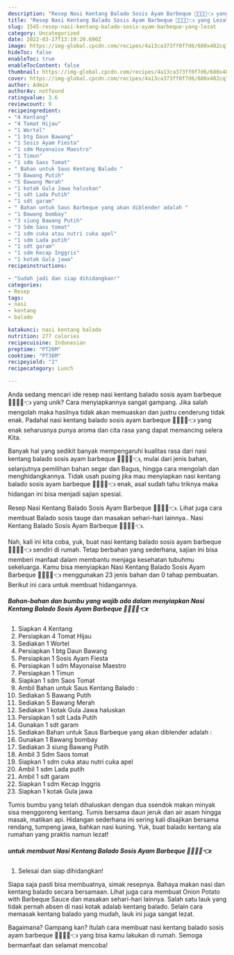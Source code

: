 ```yaml
---
description: "Resep Nasi Kentang Balado Sosis Ayam Barbeque 🙏🏻🤍🙂👈 yang Lezat"
title: "Resep Nasi Kentang Balado Sosis Ayam Barbeque 🙏🏻🤍🙂👈 yang Lezat"
slug: 1545-resep-nasi-kentang-balado-sosis-ayam-barbeque-yang-lezat
category: Uncategorized
date: 2022-03-27T13:19:20.690Z
image: https://img-global.cpcdn.com/recipes/4a13ca373ff0f7d6/680x482cq70/nasi-kentang-balado-sosis-ayam-barbeque-foto-resep-utama.jpg
hideToc: false
enableToc: true
enableTocContent: false
thumbnail: https://img-global.cpcdn.com/recipes/4a13ca373ff0f7d6/680x482cq70/nasi-kentang-balado-sosis-ayam-barbeque-foto-resep-utama.jpg
cover: https://img-global.cpcdn.com/recipes/4a13ca373ff0f7d6/680x482cq70/nasi-kentang-balado-sosis-ayam-barbeque-foto-resep-utama.jpg
author: Admin
authorAv: notfound
ratingvalue: 3.6
reviewcount: 9
recipeingredient:
- "4 Kentang"
- "4 Tomat Hijau"
- "1 Wortel"
- "1 btg Daun Bawang"
- "1 Sosis Ayam Fiesta"
- "1 sdm Mayonaise Maestro"
- "1 Timun"
- "1 sdm Saos Tomat"
- " Bahan untuk Saus Kentang Balado "
- "5 Bawang Putih"
- "5 Bawang Merah"
- "1 kotak Gula Jawa haluskan"
- "1 sdt Lada Putih"
- "1 sdt garam"
- " Bahan untuk Saus Barbeque yang akan diblender adalah "
- "1 Bawang bombay"
- "3 siung Bawang Putih"
- "3 Sdm Saos tomat"
- "1 sdm cuka atau nutri cuka apel"
- "1 sdm Lada putih"
- "1 sdt garam"
- "1 sdm Kecap Inggris"
- "1 kotak Gula jawa"
recipeinstructions:

- "Sudah jadi dan siap dihidangkan!"
categories:
- Resep
tags:
- nasi
- kentang
- balado

katakunci: nasi kentang balado 
nutrition: 277 calories
recipecuisine: Indonesian
preptime: "PT26M"
cooktime: "PT36M"
recipeyield: "2"
recipecategory: Lunch

---
```





Anda sedang mencari ide resep nasi kentang balado sosis ayam barbeque 🙏🏻🤍🙂👈 yang unik? Cara menyiapkannya sangat gampang. Jika salah mengolah maka hasilnya tidak akan memuaskan dan justru cenderung tidak enak. Padahal nasi kentang balado sosis ayam barbeque 🙏🏻🤍🙂👈 yang enak seharusnya punya aroma dan cita rasa yang dapat memancing selera Kita.





Banyak hal yang sedikit banyak mempengaruhi kualitas rasa dari nasi kentang balado sosis ayam barbeque 🙏🏻🤍🙂👈, mulai dari jenis bahan, selanjutnya pemilihan bahan segar dan Bagus, hingga cara mengolah dan menghidangkannya. Tidak usah pusing jika mau menyiapkan nasi kentang balado sosis ayam barbeque 🙏🏻🤍🙂👈 enak,      asal sudah tahu triknya maka hidangan ini bisa menjadi sajian spesial.














Resep Nasi Kentang Balado Sosis Ayam Barbeque 🙏🏻🤍🙂👈. Lihat juga cara membuat Balado sosis tauge dan masakan sehari-hari lainnya.. Nasi Kentang Balado Sosis Ayam Barbeque 🙏🏻🤍🙂👈.






Nah, kali ini kita coba, yuk, buat nasi kentang balado sosis ayam barbeque 🙏🏻🤍🙂👈 sendiri di rumah. Tetap berbahan yang sederhana, sajian ini bisa memberi manfaat dalam membantu menjaga kesehatan tubuhmu sekeluarga. Kamu bisa menyiapkan Nasi Kentang Balado Sosis Ayam Barbeque 🙏🏻🤍🙂👈 menggunakan 23 jenis bahan dan 0 tahap pembuatan. Berikut ini cara untuk membuat hidangannya.

<!--inarticleads1-->

##### Bahan-bahan dan bumbu yang wajib ada dalam menyiapkan Nasi Kentang Balado Sosis Ayam Barbeque 🙏🏻🤍🙂👈:

1. Siapkan 4 Kentang
1. Persiapkan 4 Tomat Hijau
1. Sediakan 1 Wortel
1. Persiapkan 1 btg Daun Bawang
1. Persiapkan 1 Sosis Ayam Fiesta
1. Persiapkan 1 sdm Mayonaise Maestro
1. Persiapkan 1 Timun
1. Siapkan 1 sdm Saos Tomat
1. Ambil  Bahan untuk Saus Kentang Balado :
1. Sediakan 5 Bawang Putih
1. Sediakan 5 Bawang Merah
1. Sediakan 1 kotak Gula Jawa haluskan
1. Persiapkan 1 sdt Lada Putih
1. Gunakan 1 sdt garam
1. Sediakan  Bahan untuk Saus Barbeque yang akan diblender adalah :
1. Gunakan 1 Bawang bombay
1. Sediakan 3 siung Bawang Putih
1. Ambil 3 Sdm Saos tomat
1. Siapkan 1 sdm cuka atau nutri cuka apel
1. Ambil 1 sdm Lada putih
1. Ambil 1 sdt garam
1. Siapkan 1 sdm Kecap Inggris
1. Siapkan 1 kotak Gula jawa


Tumis bumbu yang telah dihaluskan dengan dua ssendok makan minyak sisa menggoreng kentang. Tumis bersama daun jeruk dan air asam hingga masak, matikan api. Hidangan sederhana ini sering kali disajikan bersama rendang, tumpeng jawa, bahkan nasi kuning. Yuk, buat balado kentang ala rumahan yang praktis namun lezat! 

<!--inarticleads2-->

#####  untuk membuat Nasi Kentang Balado Sosis Ayam Barbeque 🙏🏻🤍🙂👈:


1. Selesai dan siap dihidangkan!

Siapa saja pasti bisa membuatnya, simak resepnya. Bahaya makan nasi dan kentang balado secara bersamaan. Lihat juga cara membuat Onion Potato with Barbeque Sauce dan masakan sehari-hari lainnya. Salah satu lauk yang tidak pernah absen di nasi kotak adalab kentang balado. Selain cara memasak kentang balado yang mudah, lauk ini juga sangat lezat. 

Bagaimana? Gampang kan? Itulah cara membuat nasi kentang balado sosis ayam barbeque 🙏🏻🤍🙂👈 yang bisa kamu lakukan di rumah. Semoga bermanfaat dan selamat mencoba!
